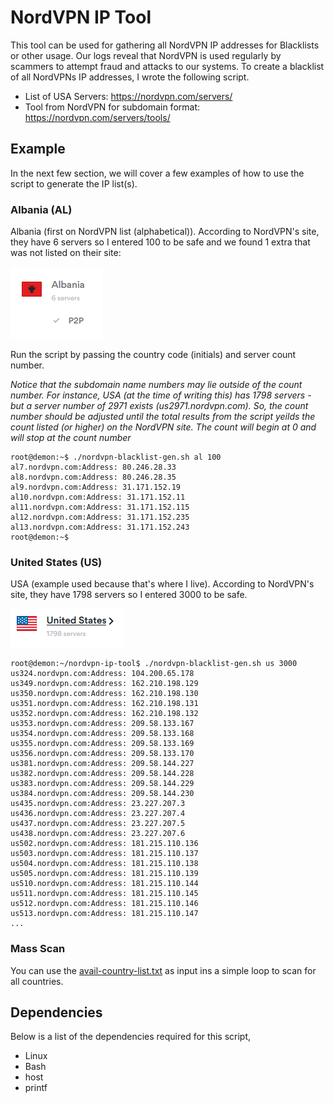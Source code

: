 # NordVPN IP Tool
This tool can be used for gathering all NordVPN IP addresses for Blacklists or other usage. Our logs reveal that NordVPN is used regularly by scammers to attempt fraud and attacks to our systems. To create a blacklist of all NordVPNs IP addresses, I wrote the following script.

* List of USA Servers: https://nordvpn.com/servers/
* Tool from NordVPN for subdomain format: https://nordvpn.com/servers/tools/

## Example
In the next few section, we will cover a few examples of how to use the script to generate the IP list(s).
### Albania (AL)
Albania (first on NordVPN list (alphabetical)). According to NordVPN's site, they have 6 servers so I entered 100 to be safe and we found 1 extra that was not listed on their site:

![Albania Screenshot](images/al.png)

Run the script by passing the country code (initials) and server count number. 

*Notice that the subdomain name numbers may lie outside of the count number. For instance, USA (at the time of writing this) has 1798 servers - but a server number of 2971 exists (us2971.nordvpn.com). So, the count number should be adjusted until the total results from the script yeilds the count listed (or higher) on the NordVPN site. The count will begin at 0 and will stop at the count number*

```
root@demon:~$ ./nordvpn-blacklist-gen.sh al 100
al7.nordvpn.com:Address: 80.246.28.33
al8.nordvpn.com:Address: 80.246.28.35
al9.nordvpn.com:Address: 31.171.152.19
al10.nordvpn.com:Address: 31.171.152.11
al11.nordvpn.com:Address: 31.171.152.115
al12.nordvpn.com:Address: 31.171.152.235
al13.nordvpn.com:Address: 31.171.152.243
root@demon:~$ 
```
### United States (US)
USA (example used because that's where I live). According to NordVPN's site, they have 1798 servers so I entered 3000 to be safe.

![USA Screenshot](images/us.PNG)

```
root@demon:~/nordvpn-ip-tool$ ./nordvpn-blacklist-gen.sh us 3000
us324.nordvpn.com:Address: 104.200.65.178
us349.nordvpn.com:Address: 162.210.198.129
us350.nordvpn.com:Address: 162.210.198.130
us351.nordvpn.com:Address: 162.210.198.131
us352.nordvpn.com:Address: 162.210.198.132
us353.nordvpn.com:Address: 209.58.133.167
us354.nordvpn.com:Address: 209.58.133.168
us355.nordvpn.com:Address: 209.58.133.169
us356.nordvpn.com:Address: 209.58.133.170
us381.nordvpn.com:Address: 209.58.144.227
us382.nordvpn.com:Address: 209.58.144.228
us383.nordvpn.com:Address: 209.58.144.229
us384.nordvpn.com:Address: 209.58.144.230
us435.nordvpn.com:Address: 23.227.207.3
us436.nordvpn.com:Address: 23.227.207.4
us437.nordvpn.com:Address: 23.227.207.5
us438.nordvpn.com:Address: 23.227.207.6
us502.nordvpn.com:Address: 181.215.110.136
us503.nordvpn.com:Address: 181.215.110.137
us504.nordvpn.com:Address: 181.215.110.138
us505.nordvpn.com:Address: 181.215.110.139
us510.nordvpn.com:Address: 181.215.110.144
us511.nordvpn.com:Address: 181.215.110.145
us512.nordvpn.com:Address: 181.215.110.146
us513.nordvpn.com:Address: 181.215.110.147
...
```
### Mass Scan
You can use the [avail-country-list.txt](avail-country-list.txt) as input ins a simple loop to scan for all countries.
## Dependencies
Below is a list of the dependencies required for this script,
* Linux
* Bash
* host
* printf
